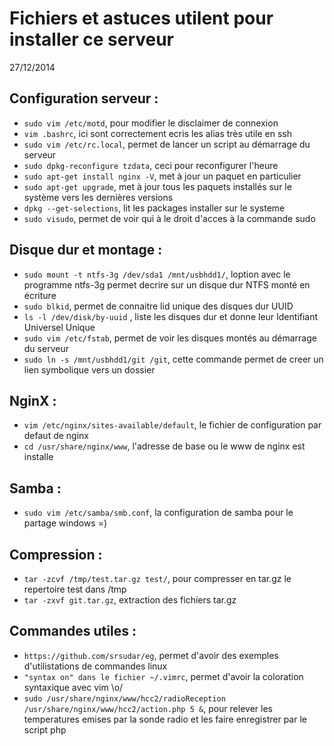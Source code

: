 # Fichiers et astuces utilent pour installer ce serveur
27/12/2014

Configuration serveur :
-----------------------
- ```sudo vim /etc/motd```, pour modifier le disclaimer de connexion
- ```vim .bashrc```, ici sont correctement ecris les alias très utile en ssh
- ```sudo vim /etc/rc.local```, permet de lancer un script au démarrage du serveur
- ```sudo dpkg-reconfigure tzdata```, ceci pour reconfigurer l'heure
- ```sudo apt-get install nginx -V```, met à jour un paquet en particulier
- ```sudo apt-get upgrade```, met à jour tous les paquets installés sur le système vers les dernières versions 
- ```dpkg --get-selections```, lit les packages installer sur le systeme
- ```sudo visudo```, permet de voir qui à le droit d'acces à la commande sudo

Disque dur et montage :
-----------------------
- ```sudo mount -t ntfs-3g /dev/sda1 /mnt/usbhdd1/```, loption avec le programme ntfs-3g permet decrire sur un disque dur NTFS monté en écriture
- ```sudo blkid```, permet de connaitre lid unique des disques dur UUID
- ```ls -l /dev/disk/by-uuid``` , liste les disques dur et donne leur Identifiant Universel Unique
- ```sudo vim /etc/fstab```, permet de voir les disques montés au démarrage du serveur
- ```sudo ln -s /mnt/usbhdd1/git /git```, cette commande permet de creer un lien symbolique vers un dossier

NginX :
-------
- ```vim /etc/nginx/sites-available/default```, le fichier de configuration par defaut de nginx
- ```cd /usr/share/nginx/www```, l'adresse de base ou le www de nginx est installe

Samba :
-------
- ```sudo vim /etc/samba/smb.conf```, la configuration de samba pour le partage windows =)

Compression :
-------------
- ```tar -zcvf /tmp/test.tar.gz test/```, pour compresser en tar.gz le repertoire test dans /tmp
- ```tar -zxvf git.tar.gz```, extraction des fichiers tar.gz

Commandes utiles :
------------------
- ```https://github.com/srsudar/eg```, permet d'avoir des exemples d'utilistations de commandes linux
- ```"syntax on" dans le fichier ~/.vimrc```, permet d'avoir la coloration syntaxique avec vim \o/
- ```sudo /usr/share/nginx/www/hcc2/radioReception /usr/share/nginx/www/hcc2/action.php 5 &```, pour relever les temperatures emises par la sonde radio et les faire enregistrer par le script php
